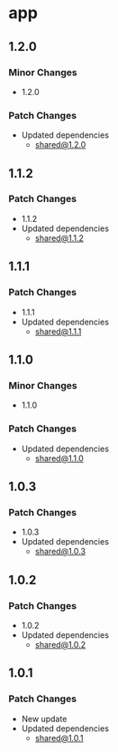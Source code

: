 # app

## 1.2.0

### Minor Changes

- 1.2.0

### Patch Changes

- Updated dependencies
  - shared@1.2.0

## 1.1.2

### Patch Changes

- 1.1.2
- Updated dependencies
  - shared@1.1.2

## 1.1.1

### Patch Changes

- 1.1.1
- Updated dependencies
  - shared@1.1.1

## 1.1.0

### Minor Changes

- 1.1.0

### Patch Changes

- Updated dependencies
  - shared@1.1.0

## 1.0.3

### Patch Changes

- 1.0.3
- Updated dependencies
  - shared@1.0.3

## 1.0.2

### Patch Changes

- 1.0.2
- Updated dependencies
  - shared@1.0.2

## 1.0.1

### Patch Changes

- New update
- Updated dependencies
  - shared@1.0.1
